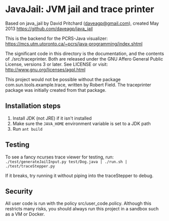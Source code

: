 JavaJail: JVM jail and trace printer
====================================

Based on java_jail by David Pritchard (daveagp@gmail.com), created May 2013
https://github.com/daveagp/java_jail

This is the backend for the PCRS-Java visualizer:
https://mcs.utm.utoronto.ca/~pcrs/java-programming/index.shtml

The significant code in this directory is the documentation, and the
contents of ./src/traceprinter. Both are released under the GNU Affero
General Public License, versions 3 or later. See LICENSE or visit:
http://www.gnu.org/licenses/agpl.html

This project would not be possible without the package
com.sun.tools.example.trace, written by Robert Field. The traceprinter
package was initially created from that package.

Installation steps
------------------

1. Install JDK (not JRE) if it isn't installed
2. Make sure the `JAVA_HOME` environment variable is set to a JDK path
3. Run `ant build`

Testing
-------

To see a fancy ncurses trace viewer for testing, run:
`./test/generateJailInput.py test/Dog.java | ./run.sh | ./test/traceStepper.py`

If it breaks, try running it without piping into the traceStepper to debug.

Security
--------

All user code is run with the policy src/user_code.policy. Although this
restricts many risks, you should always run this project in a sandbox
such as a VM or Docker.


